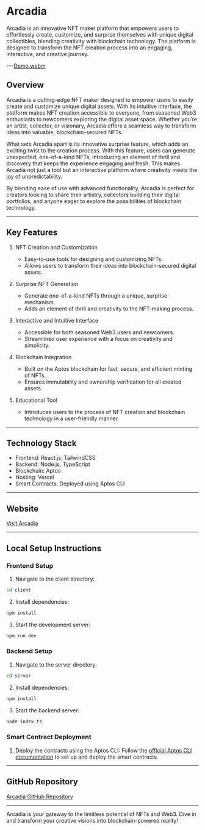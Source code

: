 # Arcadia

Arcadia is an innovative NFT maker platform that empowers users to effortlessly create, customize, and surprise themselves with unique digital collectibles, blending creativity with blockchain technology. The platform is designed to transform the NFT creation process into an engaging, interactive, and creative journey.

---[Demo.webm](https://github.com/user-attachments/assets/2e853a5f-c2f5-4f88-978f-8fc8354b21a6)


## Overview

Arcadia is a cutting-edge NFT maker designed to empower users to easily create and customize unique digital assets. With its intuitive interface, the platform makes NFT creation accessible to everyone, from seasoned Web3 enthusiasts to newcomers exploring the digital asset space. Whether you’re an artist, collector, or visionary, Arcadia offers a seamless way to transform ideas into valuable, blockchain-secured NFTs.

What sets Arcadia apart is its innovative surprise feature, which adds an exciting twist to the creation process. With this feature, users can generate unexpected, one-of-a-kind NFTs, introducing an element of thrill and discovery that keeps the experience engaging and fresh. This makes Arcadia not just a tool but an interactive platform where creativity meets the joy of unpredictability.

By blending ease of use with advanced functionality, Arcadia is perfect for creators looking to share their artistry, collectors building their digital portfolios, and anyone eager to explore the possibilities of blockchain technology.

---

## Key Features

1. NFT Creation and Customization
   - Easy-to-use tools for designing and customizing NFTs.  
   - Allows users to transform their ideas into blockchain-secured digital assets.

2. Surprise NFT Generation
   - Generate one-of-a-kind NFTs through a unique, surprise mechanism.  
   - Adds an element of thrill and creativity to the NFT-making process.

3. Interactive and Intuitive Interface
   - Accessible for both seasoned Web3 users and newcomers.  
   - Streamlined user experience with a focus on creativity and simplicity.

4. Blockchain Integration
   - Built on the Aptos blockchain for fast, secure, and efficient minting of NFTs.  
   - Ensures immutability and ownership verification for all created assets.

5. Educational Tool
   - Introduces users to the process of NFT creation and blockchain technology in a user-friendly manner.

---

## Technology Stack

- Frontend: React.js, TailwindCSS  
- Backend: Node.js, TypeScript  
- Blockchain: Aptos  
- Hosting: Vercel  
- Smart Contracts: Deployed using Aptos CLI  

---

## Website
[Visit Arcadia](https://arcadia-rqjs.vercel.app)

---

## Local Setup Instructions

### Frontend Setup
1. Navigate to the client directory:
```bash
cd client
```
2. Install dependencies:
```bash
npm install
```
3. Start the development server:
```bash
npm run dev
```

### Backend Setup
1. Navigate to the server directory:
```bash
cd server
```
2. Install dependencies:
```bash
npm install
```
3. Start the backend server:
```bash
node index.ts
```

### Smart Contract Deployment
1. Deploy the contracts using the Aptos CLI:
   Follow the [official Aptos CLI documentation](https://aptos.dev/en/build/cli) to set up and deploy the smart contracts.

---

## GitHub Repository
[Arcadia GitHub Repository](https://github.com/Karan-Palan/arcadia)

---

Arcadia is your gateway to the limitless potential of NFTs and Web3. Dive in and transform your creative visions into blockchain-powered reality!

